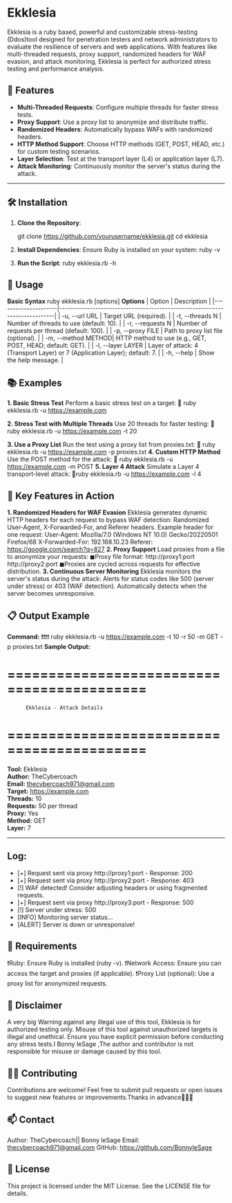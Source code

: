# Ekklesia
Ekklesia is a ruby based, powerful and customizable stress-testing (Ddos)tool designed for penetration testers and network administrators to evaluate the resilience of servers and web applications. With features like multi-threaded requests, proxy support, randomized headers for WAF evasion, and attack monitoring, Ekklesia is perfect for authorized stress testing and performance analysis.

## 🎯 Features

- **Multi-Threaded Requests**: Configure multiple threads for faster stress tests.
- **Proxy Support**: Use a proxy list to anonymize and distribute traffic.
- **Randomized Headers**: Automatically bypass WAFs with randomized headers.
- **HTTP Method Support**: Choose HTTP methods (GET, POST, HEAD, etc.) for custom testing scenarios.
- **Layer Selection**: Test at the transport layer (L4) or application layer (L7).
- **Attack Monitoring**: Continuously monitor the server's status during the attack.

---

## 🛠️ Installation

1. **Clone the Repository**:
   
   git clone https://github.com/yourusername/ekklesia.git
   cd ekklesia
2. **Install Dependencies**: Ensure Ruby is installed on your system:
    ruby -v
3. **Run the Script**:
    ruby ekklesia.rb -h

## 🚀 Usage
 **Basic Syntax**
 ruby ekklesia.rb [options]
 **Options**
| Option              | Description                                                                |
|---------------------|----------------------------------------------------------------------------|
| -u, --url URL      | Target URL (required).                                                     |
| -t, --threads N    | Number of threads to use (default: 10).                                    |
| -r, --requests N   | Number of requests per thread (default: 100).                              |
| -p, --proxy FILE   | Path to proxy list file (optional).                                        |
| -m, --method METHOD| HTTP method to use (e.g., GET, POST, HEAD; default: GET).                  |
| -l, --layer LAYER  | Layer of attack: 4 (Transport Layer) or 7 (Application Layer); default: 7.  |
| -h, --help         | Show the help message.                                                     |

## 📚 Examples
**1. Basic Stress Test**
Perform a basic stress test on a target:
💫 ruby ekklesia.rb -u https://example.com

**2. Stress Test with Multiple Threads**
Use 20 threads for faster testing:
💫 ruby ekklesia.rb -u https://example.com -t 20
 
 **3. Use a Proxy List**
 Run the test using a proxy list from proxies.txt:
💫 ruby ekklesia.rb -u https://example.com -p proxies.txt
**4. Custom HTTP Method**
Use the POST method for the attack: 
💫 ruby ekklesia.rb -u https://example.com -m POST
**5. Layer 4 Attack**
Simulate a Layer 4 transport-level attack:
💫ruby ekklesia.rb -u https://example.com -l 4

## 🌟 Key Features in Action
 **1. Randomized Headers for WAF Evasion**
   Ekklesia generates dynamic HTTP headers for each request to bypass WAF detection:
    Randomized User-Agent, X-Forwarded-For, and Referer headers.
    Example header for one request:
          User-Agent: Mozilla/7.0 (Windows NT 10.0) Gecko/20220501 Firefox/68
          X-Forwarded-For: 192.168.10.23
          Referer: https://google.com/search?q=827
  **2. Proxy Support**
    Load proxies from a file to anonymize your requests:
     ◼Proxy file format:
       http://proxy1:port
       http://proxy2:port
     ◼Proxies are cycled across requests for effective distribution.
  **3. Continuous Server Monitoring**
    Ekklesia monitors the server's status during the attack:
      Alerts for status codes like 500 (server under stress) or 403 (WAF detection).
      Automatically detects when the server becomes unresponsive.

## 📋 Output Example
  **Command:**
    ❗❗❗❗  ruby ekklesia.rb -u https://example.com -t 10 -r 50 -m GET -p proxies.txt
  **Sample Output:**
  
  # ===========================================
          Ekklesia - Attack Details        
# ===========================================

**Tool:**       Ekklesia  
**Author:**     TheCybercoach  
**Email:**      thecybercoach971@gmail.com  
**Target:**     https://example.com  
**Threads:**    10  
**Requests:**   50 per thread  
**Proxy:**      Yes  
**Method:**     GET  
**Layer:**      7  

---

## Log:
- [+] Request sent via proxy http://proxy1:port - Response: 200  
- [+] Request sent via proxy http://proxy2:port - Response: 403  
- [!] WAF detected! Consider adjusting headers or using fragmented requests.  
- [+] Request sent via proxy http://proxy3:port - Response: 500  
- [!] Server under stress: 500  
- [INFO] Monitoring server status...  
- [ALERT] Server is down or unresponsive!

## 📄 Requirements

❗Ruby: Ensure Ruby is installed (ruby -v).
❗Network Access: Ensure you can access the target and proxies (if applicable).
❗Proxy List (optional): Use a proxy list for anonymized requests.

## 🚧 Disclaimer
A very  big Warning against  any  illegal use of this tool, Ekklesia is for authorized testing only. Misuse of this tool against unauthorized targets is illegal and unethical. Ensure you have explicit permission before conducting any stress tests.I Bonny leSage ,The author and contributor is not responsible for misuse or damage caused by this tool.

## 👩‍💻 Contributing 
Contributions are welcome! Feel free to submit pull requests or open issues to suggest new features or improvements.Thanks  in  advance🙏🙏🙏

## 📫 Contact
Author: TheCybercoach|| Bonny leSage
Email: thecybercoach971@gmail.com
GitHub: https://github.com/BonnyleSage

## 📝 License
This project is licensed under the MIT License. See the LICENSE file for details.





   


